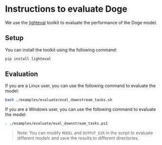 # Instructions to evaluate Doge

We use the [lighteval](https://github.com/huggingface/lighteval) toolkit to evaluate the performance of the Doge model.

## Setup

You can install the toolkit using the following command:

```bash
pip install lighteval
```

## Evaluation

If you are a Linux user, you can use the following command to evaluate the model:

```bash
bash ./examples/evaluate/eval_downstream_tasks.sh
```

If you are a Windows user, you can use the following command to evaluate the model:

```bash
. ./examples/evaluate/eval_downstream_tasks.ps1
```
> Note: You can modify `MODEL` and `OUTPUT_DIR` in the script to evaluate different models and save the results to different directories.